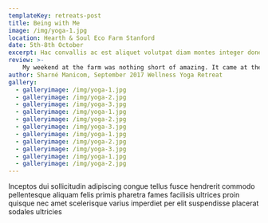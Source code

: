 ```yaml
---
templateKey: retreats-post
title: Being with Me
image: /img/yoga-1.jpg
location: Hearth & Soul Eco Farm Stanford
date: 5th-8th October
excerpt: Hac convallis ac est aliquet volutpat diam montes integer donec Hac convallis ac est aliquet volutpat pat diam montes integer donec Hac convallis ac est aliquet volutpat diam montes integer donec
review: >-
    My weekend at the farm was nothing short of amazing. It came at the perfect time in my life when I was feeling rather depleted. Carly’s hospitality was incredible, she whips up the most amazing vegan meals that keep you on top of the world. The retreat is beautiful and the time spent with wonderful women allowed me to step into my power and break down trust barriers. Highly recommend for anyone needing relaxation and a bit of a reset. PS: the yoga and massages were also incredible! There’s too much to mention...... Just Go! It’ll be good for you
author: Sharné Manicom, September 2017 Wellness Yoga Retreat
gallery:
  - galleryimage: /img/yoga-1.jpg
  - galleryimage: /img/yoga-2.jpg
  - galleryimage: /img/yoga-3.jpg
  - galleryimage: /img/yoga-1.jpg
  - galleryimage: /img/yoga-2.jpg
  - galleryimage: /img/yoga-3.jpg
  - galleryimage: /img/yoga-1.jpg
  - galleryimage: /img/yoga-2.jpg
  - galleryimage: /img/yoga-3.jpg
  - galleryimage: /img/yoga-1.jpg
  - galleryimage: /img/yoga-2.jpg
---
```

Inceptos dui sollicitudin adipiscing congue tellus fusce hendrerit commodo pellentesque aliquam felis primis pharetra fames facilisis ultrices proin quisque nec amet scelerisque varius imperdiet per elit suspendisse placerat sodales ultricies
